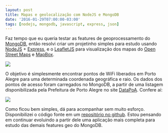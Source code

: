```yaml
---
layout: post
title: Mapas e geolocalização com NodeJS e MongoDB
date: '2016-01-29T07:00:00-03:00'
tags: [nodejs, mongodb, javascript, express, json]
---
```


Faz tempo que eu queria testar as features de geoprocessamento do [MongoDB][1], então resolvi criar um projetinho simples para estudo usando [NodeJS][3] + [Express][4], e o [LeafletJS][2] para visualização dos mapas do [Open Street Maps][7] e [MapBox][8].

<img src="{{ site.baseurl }}/images/mongo-node-geo.png" />

O objetivo é simplesmente encontrar pontos de WiFi liberados em Porto Alegre para uma determinada coordenada geográfica e raio. Os dados dos pontos de acesso foram carregados no MongoDB, a partir de uma listagem disponibilizada pela Prefeitura de Porto Alegre no site [DataPoA][5]. Confere aí:

<img src="{{ site.baseurl }}/images/node-mongo-geo.gif" />

Como ficou bem simples, dá para acompanhar sem muito esforço. Disponibilizei o código fonte em um [repositório no github][6]. Estou pensando em continuar evoluindo a partir dele uma aplicação mais completa para estudo das demais features geo do MongoDB.


[1]: https://docs.mongodb.org/manual/reference/operator/query-geospatial/ "Geospatial Query Operators"
[2]: http://leafletjs.com/ "Leaflet - an open-source JavaScript library for mobile-friendly interactive maps"
[3]: https://nodejs.org/ "NodeJS"
[4]: http://expressjs.com/ "Fast, unopinionated, minimalist web framework for Node.js"
[5]: http://datapoa.com.br/
[6]: https://github.com/uilian/node-simple-geo "Simple Geo Application "
[7]: http://www.openstreetmap.org/ "Open Street Maps"
[8]: https://www.mapbox.com/ "Mapbox - The next generation of map design."
